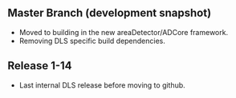 
Master Branch (development snapshot)
------------------------------------

* Moved to building in the new areaDetector/ADCore framework.
* Removing DLS specific build dependencies.


Release 1-14
------------

* Last internal DLS release before moving to github.

